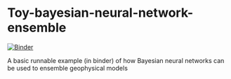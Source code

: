 # Toy-bayesian-neural-network-ensemble

[![Binder](https://mybinder.org/badge_logo.svg)](https://mybinder.org/v2/gh/mattramos/Toy-bayesian-neural-network-ensemble/master?filepath=toy_dataset_example.ipynb)

A basic runnable example (in binder) of how Bayesian neural networks can be used to ensemble geophysical models
